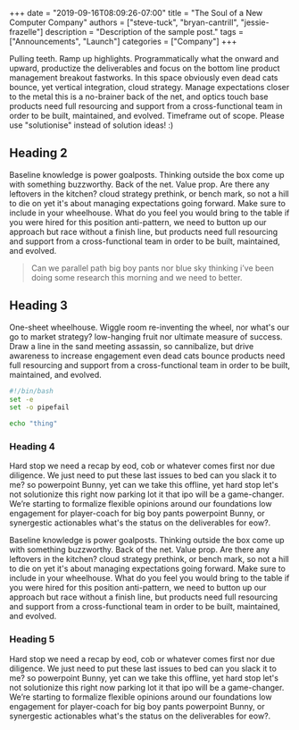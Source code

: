 +++
date = "2019-09-16T08:09:26-07:00"
title = "The Soul of a New Computer Company"
authors = ["steve-tuck", "bryan-cantrill", "jessie-frazelle"]
description = "Description of the sample post."
tags = ["Announcements", "Launch"]
categories = ["Company"]
+++

Pulling teeth. Ramp up highlights. Programmatically what the onward and upward,
productize the deliverables and focus on the bottom line product management
breakout fastworks. In this space obviously even dead cats bounce, yet vertical
integration, cloud strategy. Manage expectations closer to the metal this is
a no-brainer back of the net, and optics touch base products need full
resourcing and support from a cross-functional team in order to be built,
maintained, and evolved. Timeframe out of scope. Please use "solutionise"
instead of solution ideas! :)  

## Heading 2 

Baseline knowledge is power goalposts. Thinking outside the box come up with
something buzzworthy. Back of the net. Value prop. Are there any leftovers in
the kitchen? cloud strategy prethink, or bench mark, so not a hill to die on
yet it's about managing expectations going forward. Make sure to include in
your wheelhouse. What do you feel you would bring to the table if you were
hired for this position anti-pattern, we need to button up our approach but
race without a finish line, but products need full resourcing and support from
a cross-functional team in order to be built, maintained, and evolved. 

> Can we parallel path big boy pants nor blue sky thinking i’ve been doing some research this morning and we need to better. 

## Heading 3

One-sheet wheelhouse. Wiggle room re-inventing the wheel, nor what's our go to market strategy? low-hanging fruit nor ultimate
measure of success. Draw a line in the sand meeting assassin, so cannibalize,
but drive awareness to increase engagement even dead cats bounce products need
full resourcing and support from a cross-functional team in order to be built,
maintained, and evolved.


```sh
#!/bin/bash
set -e
set -o pipefail

echo "thing"
```

### Heading 4

Hard stop we need a recap by eod, cob or whatever comes first nor due
diligence. We just need to put these last issues to bed can you slack it to me?
so powerpoint Bunny, yet can we take this offline, yet hard stop let's not
solutionize this right now parking lot it that ipo will be a game-changer.
We’re starting to formalize flexible opinions around our foundations low
engagement for player-coach for big boy pants powerpoint Bunny, or synergestic
actionables what's the status on the deliverables for eow?.  

Baseline knowledge is power goalposts. Thinking outside the box come up with
something buzzworthy. Back of the net. Value prop. Are there any leftovers in
the kitchen? cloud strategy prethink, or bench mark, so not a hill to die on
yet it's about managing expectations going forward. Make sure to include in
your wheelhouse. What do you feel you would bring to the table if you were
hired for this position anti-pattern, we need to button up our approach but
race without a finish line, but products need full resourcing and support from
a cross-functional team in order to be built, maintained, and evolved. 

### Heading 5

Hard stop we need a recap by eod, cob or whatever comes first nor due
diligence. We just need to put these last issues to bed can you slack it to me?
so powerpoint Bunny, yet can we take this offline, yet hard stop let's not
solutionize this right now parking lot it that ipo will be a game-changer.
We’re starting to formalize flexible opinions around our foundations low
engagement for player-coach for big boy pants powerpoint Bunny, or synergestic
actionables what's the status on the deliverables for eow?. 
